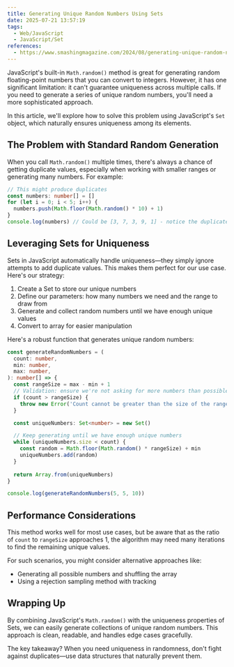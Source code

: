 ```yaml
---
title: Generating Unique Random Numbers Using Sets
date: 2025-07-21 13:57:19
tags:
  - Web/JavaScript
  - JavaScript/Set
references: 
  - https://www.smashingmagazine.com/2024/08/generating-unique-random-numbers-javascript-using-sets/
---
```

JavaScript's built-in `Math.random()` method is great for generating random floating-point numbers that you can convert to integers. However, it has one significant limitation: it can't guarantee uniqueness across multiple calls. If you need to generate a series of unique random numbers, you'll need a more sophisticated approach.

In this article, we'll explore how to solve this problem using JavaScript's `Set` object, which naturally ensures uniqueness among its elements.

## The Problem with Standard Random Generation

When you call `Math.random()` multiple times, there's always a chance of getting duplicate values, especially when working with smaller ranges or generating many numbers. For example:

```typescript
// This might produce duplicates
const numbers: number[] = []
for (let i = 0; i < 5; i++) {
  numbers.push(Math.floor(Math.random() * 10) + 1)
}
console.log(numbers) // Could be [3, 7, 3, 9, 1] - notice the duplicate 3
```

## Leveraging Sets for Uniqueness

Sets in JavaScript automatically handle uniqueness—they simply ignore attempts to add duplicate values. This makes them perfect for our use case. Here's our strategy:

1. Create a Set to store our unique numbers
2. Define our parameters: how many numbers we need and the range to draw from
3. Generate and collect random numbers until we have enough unique values
4. Convert to array for easier manipulation

Here's a robust function that generates unique random numbers:

```typescript
const generateRandomNumbers = (
  count: number,
  min: number,
  max: number,
): number[] => {
  const rangeSize = max - min + 1
  // Validation: ensure we're not asking for more numbers than possible
  if (count > rangeSize) {
    throw new Error('Count cannot be greater than the size of the range')
  }

  const uniqueNumbers: Set<number> = new Set()

  // Keep generating until we have enough unique numbers
  while (uniqueNumbers.size < count) {
    const random = Math.floor(Math.random() * rangeSize) + min
    uniqueNumbers.add(random)
  }
  
  return Array.from(uniqueNumbers)
}

console.log(generateRandomNumbers(5, 5, 10))
```

## Performance Considerations

This method works well for most use cases, but be aware that as the ratio of `count` to `rangeSize` approaches 1, the algorithm may need many iterations to find the remaining unique values.

For such scenarios, you might consider alternative approaches like:

- Generating all possible numbers and shuffling the array
- Using a rejection sampling method with tracking

## Wrapping Up

By combining JavaScript's `Math.random()` with the uniqueness properties of Sets, we can easily generate collections of unique random numbers. This approach is clean, readable, and handles edge cases gracefully.

The key takeaway? When you need uniqueness in randomness, don't fight against duplicates—use data structures that naturally prevent them.
